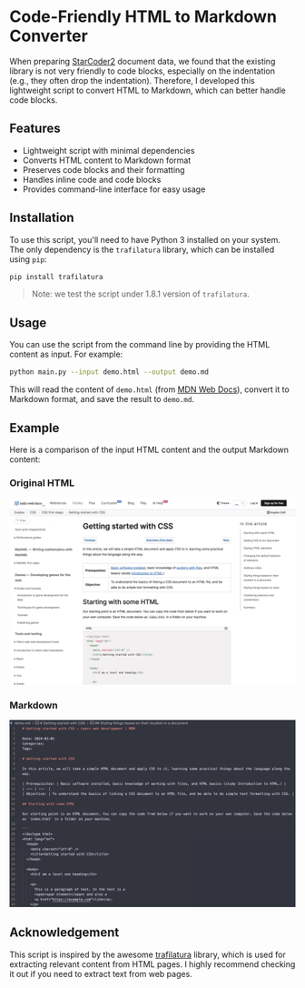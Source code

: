 # Code-Friendly HTML to Markdown Converter

When preparing [StarCoder2](https://huggingface.co/bigcode/starcoder2-15b) document data, we found that the existing library is not very friendly to code blocks, especially on the indentation (e.g., they often drop the indentation). Therefore, I developed this lightweight script to convert HTML to Markdown, which can better handle code blocks.

## Features

- Lightweight script with minimal dependencies
- Converts HTML content to Markdown format
- Preserves code blocks and their formatting
- Handles inline code and code blocks
- Provides command-line interface for easy usage

## Installation

To use this script, you'll need to have Python 3 installed on your system. The only dependency is the `trafilatura` library, which can be installed using `pip`:

```bash
pip install trafilatura
```
> Note: we test the script under 1.8.1 version of `trafilatura`.

## Usage

You can use the script from the command line by providing the HTML content as input. For example:

```bash
python main.py --input demo.html --output demo.md
```

This will read the content of `demo.html` (from [MDN Web Docs](https://developer.mozilla.org/en-US/docs/Learn/CSS/First_steps/Getting_started)), convert it to Markdown format, and save the result to `demo.md`.

## Example

Here is a comparison of the input HTML content and the output Markdown content:

### Original HTML

![html](misc/html.jpg)

### Markdown

![markdown](misc/markdown.png)

## Acknowledgement

This script is inspired by the awesome [trafilatura](https://github.com/adbar/trafilatura) library, which is used for extracting relevant content from HTML pages. I highly recommend checking it out if you need to extract text from web pages.